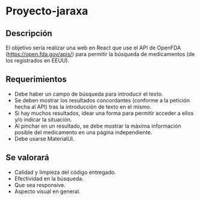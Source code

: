 # Proyecto-jaraxa

## Descripción

El objetivo sería realizar una web en React que use el API de OpenFDA (https://open.fda.gov/apis/) para permitir la búsqueda de medicamentos (de los registrados en EEUU).

## Requerimientos

- Debe haber un campo de búsqueda para introducir el texto.
- Se deben mostrar los resultados concordantes (conforme a la petición hecha al API) tras la introducción de texto en el mismo.
- Si hay muchos resultados, idear una forma para permitir acceder a ellos y/o indicar la situación.
- Al pinchar en un resultado, se debe mostrar la máxima información posible del medicamento en una página independiente.
- Debe usarse MaterialUI.

## Se valorará

- Calidad y limpieza del código entregado.
- Efectividad en la búsqueda.
- Que sea responsive.
- Aspecto visual en general.

